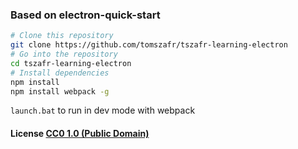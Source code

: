 ### Based on electron-quick-start

```bash
# Clone this repository
git clone https://github.com/tomszafr/tszafr-learning-electron
# Go into the repository
cd tszafr-learning-electron
# Install dependencies
npm install
npm install webpack -g
```

`launch.bat` to run in dev mode with webpack

#### License [CC0 1.0 (Public Domain)](LICENSE.md)
